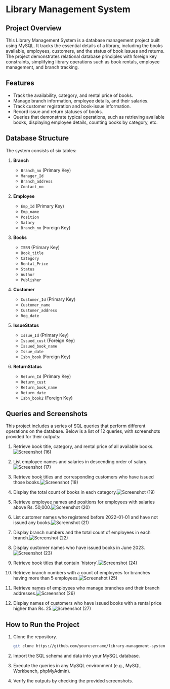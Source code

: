 # Library Management System

## Project Overview

This Library Management System is a database management project built using MySQL. It tracks the essential details of a library, including the books available, employees, customers, and the status of book issues and returns. The project demonstrates relational database principles with foreign key constraints, simplifying library operations such as book rentals, employee management, and branch tracking.

## Features

- Track the availability, category, and rental price of books.
- Manage branch information, employee details, and their salaries.
- Track customer registration and book-issue information.
- Record issue and return statuses of books.
- Queries that demonstrate typical operations, such as retrieving available books, displaying employee details, counting books by category, etc.

## Database Structure

The system consists of six tables:

1. **Branch**
    - `Branch_no` (Primary Key)
    - `Manager_Id`
    - `Branch_address`
    - `Contact_no`

2. **Employee**
    - `Emp_Id` (Primary Key)
    - `Emp_name`
    - `Position`
    - `Salary`
    - `Branch_no` (Foreign Key)

3. **Books**
    - `ISBN` (Primary Key)
    - `Book_title`
    - `Category`
    - `Rental_Price`
    - `Status`
    - `Author`
    - `Publisher`

4. **Customer**
    - `Customer_Id` (Primary Key)
    - `Customer_name`
    - `Customer_address`
    - `Reg_date`

5. **IssueStatus**
    - `Issue_Id` (Primary Key)
    - `Issued_cust` (Foreign Key)
    - `Issued_book_name`
    - `Issue_date`
    - `Isbn_book` (Foreign Key)

6. **ReturnStatus**
    - `Return_Id` (Primary Key)
    - `Return_cust`
    - `Return_book_name`
    - `Return_date`
    - `Isbn_book2` (Foreign Key)

## Queries and Screenshots

This project includes a series of SQL queries that perform different operations on the database. Below is a list of 12 queries, with screenshots provided for their outputs:

1. Retrieve book title, category, and rental price of all available books.![Screenshot (16)](https://github.com/user-attachments/assets/1a92f697-7f42-47bf-8c5f-19734adcf1c5)

2. List employee names and salaries in descending order of salary.![Screenshot (17)](https://github.com/user-attachments/assets/df2dd008-0bce-458d-9493-02a418c35b51)

3. Retrieve book titles and corresponding customers who have issued those books.![Screenshot (18)](https://github.com/user-attachments/assets/2f0a68d2-b4ca-44bc-a947-319d7258b564)

4. Display the total count of books in each category.![Screenshot (19)](https://github.com/user-attachments/assets/a847eddd-99e5-4df5-aa90-4a57263eca2c)

5. Retrieve employee names and positions for employees with salaries above Rs. 50,000.![Screenshot (20)](https://github.com/user-attachments/assets/e0917498-5c69-433a-9d8c-d0f3a56746d3)

6. List customer names who registered before 2022-01-01 and have not issued any books.![Screenshot (21)](https://github.com/user-attachments/assets/70326c52-5004-4c24-98e1-e483f94594d8)

7. Display branch numbers and the total count of employees in each branch.![Screenshot (22)](https://github.com/user-attachments/assets/e5610c4f-3ae5-43ad-8d9a-9e033ff7ed21)

8. Display customer names who have issued books in June 2023.![Screenshot (23)](https://github.com/user-attachments/assets/b6f38375-7cf4-4539-970a-1ce45abb01ce)

9. Retrieve book titles that contain 'history'.![Screenshot (24)](https://github.com/user-attachments/assets/43d9f609-72f9-4f14-a4a1-e710bd6918e9)

10. Retrieve branch numbers with a count of employees for branches having more than 5 employees.![Screenshot (25)](https://github.com/user-attachments/assets/3552fd25-7fbf-4138-a264-617f20f16463)

11. Retrieve names of employees who manage branches and their branch addresses.![Screenshot (26)](https://github.com/user-attachments/assets/78ed2b58-03ec-4dee-a1ca-75d5db4cf0c5)

12. Display names of customers who have issued books with a rental price higher than Rs. 25.![Screenshot (27)](https://github.com/user-attachments/assets/a8cf3c4b-d570-47ed-a777-c50109aa5d67)



## How to Run the Project

1. Clone the repository.
    ```bash
    git clone https://github.com/yourusername/library-management-system.git
    ```
2. Import the SQL schema and data into your MySQL database.

3. Execute the queries in any MySQL environment (e.g., MySQL Workbench, phpMyAdmin).

4. Verify the outputs by checking the provided screenshots.


